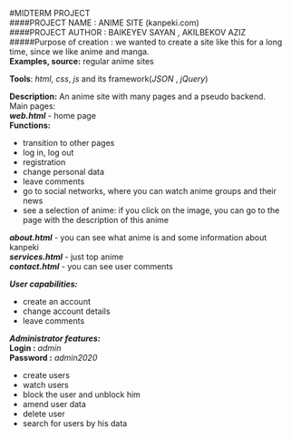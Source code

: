 #MIDTERM PROJECT<br>
####PROJECT NAME : ANIME SITE (kanpeki.com)<br>
####PROJECT AUTHOR : BAIKEYEV SAYAN , AKILBEKOV AZIZ 
#####Purpose of creation :  we wanted to create a site like this for a long time, since we like anime and manga.<br>
 **Examples, source:** regular anime sites
 
 **Tools**: *html*, *css*, *js* and its framework(*JSON* , *jQuery*)
 
 **Description:**
 An anime site with many pages and a pseudo backend.<br>
 Main pages:<br>
 ***web.html*** - home page<br>
 **Functions:**
 - transition to other pages
 - log in, log out
 - registration
 - change personal data
 - leave comments
 - go to social networks, where you can watch anime groups and their news
 - see a selection of anime: if you click on the image, you can go to the page with the description of this anime

 ***about.html*** - you can see what anime is and some information about kanpeki<br>
***services.html*** - just top anime<br>
 ***contact.html*** - you can see user comments

 ***User capabilities:***
 - create an account
 - change account details
 - leave comments

 ***Administrator features:***<br>
 **Login :** *admin*<br>
 **Password :** *admin2020*
 - create users
 - watch users
 - block the user and unblock him
 - amend user data
 - delete user
 - search for users by his data

 